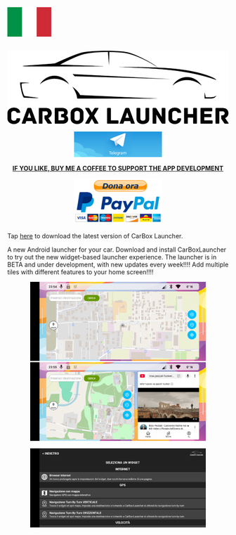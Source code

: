 <a href="https://github.com/Ferrazzi/CarBox-Launcher/blob/main/README_IT.md">
<img src="https://github.com/Ferrazzi/CarBox-Companion/blob/main/Assets/ita.png" alt="CLICCA QUI PER LA GUIDA IN ITALIANO" width="100"/>
</a>
<h2></h2>
<p align="center"><img src="https://github.com/Ferrazzi/CarBox-Launcher/blob/main/Logo.png" alt="CarBox Launcher" width="600"/></p>
</p>
<p align="center">
  <a href="https://t.me/CarBoxLauncher">
    <img src="https://github.com/Ferrazzi/CarBox-Launcher/blob/main/telegra-banner.jpg" alt="Donate with PayPal" width="200"/>
  </a>
</p>

<p align="center">
    <ins><strong>IF YOU LIKE, BUY ME A COFFEE TO SUPPORT THE APP DEVELOPMENT</strong></ins>
</p>
<p align="center">
  <a href="https://www.paypal.com/donate/?business=3LPTNPJ2RV6U8&no_recurring=0&item_name=Buy+me+a+coffee+if+you+like+to+contribute+to+the+app+development&currency_code=EUR">
    <img src="https://github.com/Ferrazzi/CarBox-Companion/blob/main/Assets/DonaPayPal.png" alt="Donate with PayPal" width="200"/>
  </a>
</p>

Tap [here](https://github.com/Ferrazzi/CarBox-Launcher/releases) to download the latest version of CarBox Launcher.

A new Android launcher for your car. Download and install CarBoxLauncher to try out the new widget-based launcher experience.
The launcher is in BETA and under development, with new updates every week!!!!
Add multiple tiles with different features to your home screen!!!!

<p align="center"><img src="https://github.com/Ferrazzi/CarBox-Launcher/blob/main/Screenshot1.png" alt="Screenshot 1" width="400"/>
<img src="https://github.com/Ferrazzi/CarBox-Launcher/blob/main/Screenshot2.png" alt="Screenshot 2" width="400"/></p>
<p align="center"><img src="https://github.com/Ferrazzi/CarBox-Launcher/blob/main/Screenshot3png" alt="Screenshot 3" width="400"/></p>

